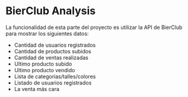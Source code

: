 # BierClub Analysis

La funcionalidad de esta parte del proyecto es utilizar la API de BierClub para mostrar los siguientes datos:

- Cantidad de usuarios registrados
- Cantidad de productos subidos
- Cantidad de ventas realizadas
- Ultimo producto subido
- Ultimo producto vendido
- Lista de categorias/talles/colores
- Listado de usuarios registrados
- La venta más cara
